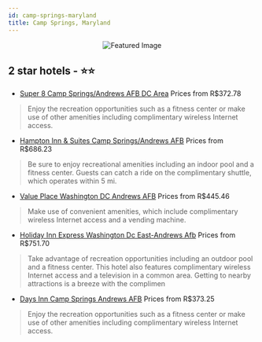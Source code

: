 ```yaml
---
id: camp-springs-maryland
title: Camp Springs, Maryland
---
```


<center><img src="https://i.travelapi.com/hotels/1000000/860000/855900/855873/7313d492_z.jpg" alt="Featured Image" /></center>


##  2 star hotels - ⭐️⭐️

-    [Super 8 Camp Springs/Andrews AFB DC Area](https://www.hurb.com/br/hotels/camp-springs/super-8-camp-springs-andrews-afb-dc-area-JNP-JP065318?cmp=18055) Prices from R$372.78
   > Enjoy the recreation opportunities such as a fitness center or make use of other amenities including complimentary wireless Internet access.
-    [Hampton Inn & Suites Camp Springs/Andrews AFB](https://www.hurb.com/br/hotels/camp-springs/hampton-inn-suites-camp-springs-andrews-afb-JNP-JP304928?cmp=18055) Prices from R$686.23
   > Be sure to enjoy recreational amenities including an indoor pool and a fitness center. Guests can catch a ride on the complimentary shuttle, which operates within 5 mi.
-    [Value Place Washington DC Andrews AFB](https://www.hurb.com/br/hotels/camp-springs/value-place-washington-dc-andrews-afb-JNP-JP02555V?cmp=18055) Prices from R$445.46
   > Make use of convenient amenities, which include complimentary wireless Internet access and a vending machine.
-    [Holiday Inn Express Washington Dc East-Andrews Afb](https://www.hurb.com/br/hotels/camp-springs/holiday-inn-express-washington-dc-east-andrews-afb-JNP-JP780480?cmp=18055) Prices from R$751.70
   > Take advantage of recreation opportunities including an outdoor pool and a fitness center. This hotel also features complimentary wireless Internet access and a television in a common area. Getting to nearby attractions is a breeze with the complimen
-    [Days Inn Camp Springs Andrews AFB](https://www.hurb.com/br/hotels/camp-springs/days-inn-camp-springs-andrews-afb-JNP-JP065317?cmp=18055) Prices from R$373.25
   > Enjoy the recreation opportunities such as a fitness center or make use of other amenities including complimentary wireless Internet access.
